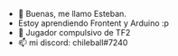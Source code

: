 - 👋 Buenas, me llamo Esteban.
- Estoy aprendiendo Frontent y Arduino :p
- 👀 Jugador compulsivo de TF2
- 📫 mi discord: chileball#7240

<!---
MrChileball/MrChileball es muy epico
